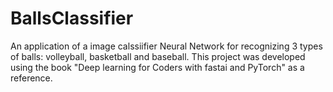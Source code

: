 # BallsClassifier
An application of a image calssiifier Neural Network for recognizing 3 types of balls: volleyball, basketball and baseball. This project was developed using the book "Deep learning for Coders with fastai and PyTorch" as a reference.
